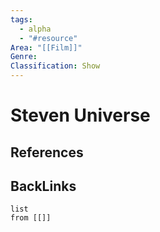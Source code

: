 ```yaml
---
tags:
  - alpha
  - "#resource"
Area: "[[Film]]"
Genre:
Classification: Show
---
```

# Steven Universe



## References



## BackLinks

```dataview
list
from [[]]
```

